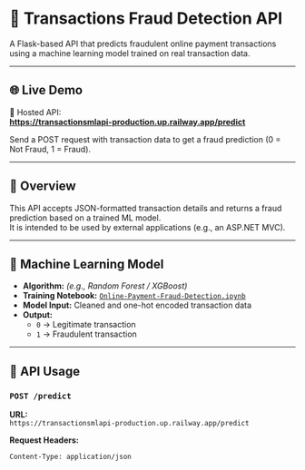 # 🔄 Transactions Fraud Detection API

A Flask-based API that predicts fraudulent online payment transactions using a machine learning model trained on real transaction data.

---

## 🌐 Live Demo

🚀 Hosted API:  
**https://transactionsmlapi-production.up.railway.app/predict**

Send a POST request with transaction data to get a fraud prediction (0 = Not Fraud, 1 = Fraud).

---

## 📌 Overview

This API accepts JSON-formatted transaction details and returns a fraud prediction based on a trained ML model.  
It is intended to be used by external applications (e.g., an ASP.NET MVC).

---

## 🧠 Machine Learning Model

- **Algorithm:** *(e.g., Random Forest / XGBoost)*
- **Training Notebook:** [`Online-Payment-Fraud-Detection.ipynb`](./Online-Payment-Fraud-Detection.ipynb)
- **Model Input:** Cleaned and one-hot encoded transaction data
- **Output:**  
  - `0` → Legitimate transaction  
  - `1` → Fraudulent transaction

---

## 🔧 API Usage

### `POST /predict`

**URL:**  
`https://transactionsmlapi-production.up.railway.app/predict`

**Request Headers:**
```http
Content-Type: application/json
